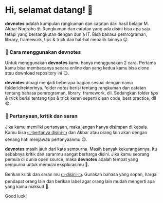 # Hi, selamat datang! 👋

**devnotes** adalah kumpulan rangkuman dan catatan dari hasil belajar M. Akbar
Nugroho 🤓. Rangkuman dan catatan yang ada disini bisa apa saja tetapi yang bersangkutan
dengan dunia IT. Bisa bahasa pemrograman, library, framework, tips & trick dan
hal-hal menarik lainnya 😉.

### 📖 Cara menggunakan devnotes

Untuk menggunakan **devnotes** kamu hanya menggunakan 2 cara. Pertama kamu bisa
membacanya secara online dan yang kedua kamu bisa clone atau download repository
ini 😉.

**devnotes** dibagi menjadi beberapa bagian sesuai dengan nama folder/direktorinya.
folder _notes_ berisi tentang rangkuman dan catatan tentang bahasa pemrograman,
library, framework, dll. Sedangkan folder _tips & trick_ berisi tentang tips & trick
keren seperti clean code, best practice, dll 😎.

### 🤔 Pertanyaan, kritik dan saran

Jika kamu memiliki pertanyaan, maka jangan hanya disimpan di kepala. Kamu bisa
[👉bertanya disini👈](https://github.com/thexdev/devnotes/issues) dan Akbar atau orang
lain akan dengan senang hati menjawab pertanyaanmu 😉.

**devnotes** masih jauh dari kata sempurna. Masih banyak kekurangannya. Itu sebabnya
kritik dan saranmu sangat berharga disini. Jika kamu seorang pemula di dunia open
source, maka **devnotes** adalah tempat yang sempurna untuk memulai eksplorasimu 🤗.

Berikan kritik dan saran mu [👉disini👈](https://github.com/thexdev/devnotes/issues).
Gunakan bahasa yang sopan, hargai pendapat orang lain dan berikan label agar orang
lain mudah mengerti apa yang kamu maksud 🤗.

Good luck!
